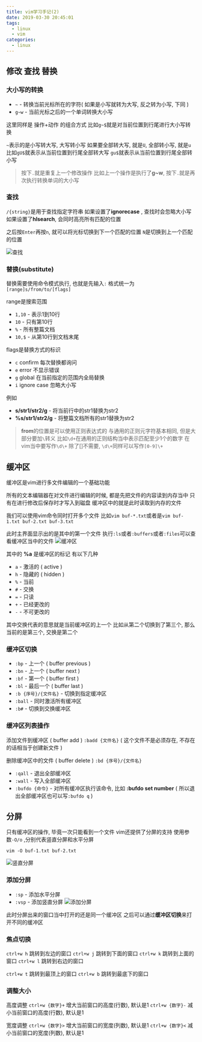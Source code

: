 ```yaml
---
title: vim学习手记(2)
date: 2019-03-30 20:45:01
tags: 
  - linux
  - vim
categories: 
  - linux
---
```


## 修改 查找 替换

### 大小写的转换
+ `~` - 转换当前光标所在的字符( 如果是小写就转为大写, 反之转为小写, 下同 )
+ `g~w` - 当前光标之后的一个单词转换大小写
<!-- more -->
这里同样是 操作+动作 的组合方式
比如`g~$`就是对当前位置到行尾进行大小写转换

`~`表示的是小写转大写, 大写转小写
如果要全部转大写, 就是`U`, 全部转小写, 就是`u`
比如`gU$`就表示从当前位置到行尾全部转大写
`gu$`就表示从当前位置到行尾全部转小写


> 按下`.`就是重复上一个修改操作
比如上一个操作是执行了**g~w**, 按下`.`就是再次执行转换单词的大小写

### 查找

`/{string}`是用于查找指定字符串
如果设置了**ignorecase** , 查找时会忽略大小写
如果设置了**hlsearch**, 会同时高亮所有匹配的位置

之后按`Enter`再按`n`, 就可以将光标切换到下一个匹配的位置
`N`是切换到上一个匹配的位置

![查找](/images/linux/vim-search.png)

### 替换(substitute)
替换需要使用命令模式执行, 也就是先输入`:`
格式统一为`[range]s/from/to/[flags]`

range是搜索范围
+ `1,10` - 表示1到10行
+ `10` - 只有第10行
+ `%` - 所有整篇文档
+ `10,$` - 从第10行到文档末尾

flags是替换方式的标识
+ `c` confirm 每次替换都询问
+ `e` error 不显示错误
+ `g` global 在当前指定的范围内全局替换
+ `i` ignore case 忽略大小写

例如
+ **s/str1/str2/g** - 将当前行中的str1替换为str2
+ **%s/str1/str2/g** - 将整篇文档所有的str1替换为str2

> **from**的位置是可以使用正则表达式的
与通用的正则元字符基本相同, 但是大部分要加`\`转义
比如`\d+`在通用的正则结构当中表示匹配至少1个的数字
在vim当中要写作`\d\+`
除了[]不需要, `\d\+`同样可以写作`[0-9]\+`

## 缓冲区
缓冲区是vim进行多文件编辑的一个基础功能

所有的文本编辑器在对文件进行编辑的时候, 都是先把文件的内容读到内存当中
只有在进行修改后保存时才写入到磁盘
缓冲区中的就是此时读取到内存的文件

我们可以使用vim命令同时打开多个文件
比如`vim buf-*.txt`或者是`vim buf-1.txt buf-2.txt buf-3.txt`

此时主界面显示出的是其中的第一个文件
执行`:ls`或者`:buffers`或者`:files`可以查看缓冲区当中的文件
![缓冲区](/images/linux/buffers.png)

其中的 **%a** 是缓冲区的标记
有以下几种
+ `a` - 激活的 ( active )
+ `h` - 隐藏的 ( hidden )
+ `%` - 当前
+ `#` - 交换
+ `=` - 只读
+ `+` - 已经更改的
+ `-` - 不可更改的

其中交换代表的意思就是当前缓冲区的上一个
比如从第二个切换到了第三个, 那么当前的是第三个, 交换是第二个

### 缓冲区切换

+ `:bp` - 上一个 ( buffer previous )
+ `:bn` - 上一个 ( buffer next )
+ `:bf` - 第一个 ( buffer first )
+ `:bl` - 最后一个 ( buffer last )
+ `:b {序号}/{文件名}` - 切换到指定缓冲区
+ `:ball` - 同时激活所有缓冲区
+ `:b#` - 切换到交换缓冲区

### 缓冲区列表操作

添加文件到缓冲区 ( buffer add )
`:badd {文件名}`
( 这个文件不是必须存在, 不存在的话相当于创建新文件 )

删除缓冲区中的文件 ( buffer delete )
`:bd {序号}/{文件名}`

+ `:qall` - 退出全部缓冲区
+ `:wall` - 写入全部缓冲区
+ `:bufdo {命令}` - 对所有缓冲区执行该命令, 比如 **:bufdo set number**
( 所以退出全部缓冲区也可以写`:bufdo q` )

## 分屏
只有缓冲区的操作, 毕竟一次只能看到一个文件
vim还提供了分屏的支持
使用参数`-O/o` ,分别代表竖直分屏和水平分屏
```
vim -O buf-1.txt buf-2.txt
```
![竖直分屏](/images/linux/竖直分屏.png)

### 添加分屏

+ `:sp` - 添加水平分屏
+ `:vsp` - 添加竖直分屏
![添加分屏](/images/linux/添加分屏.png)

此时分屏出来的窗口当中打开的还是同一个缓冲区
之后可以通过**缓冲区切换**来打开不同的缓冲区

### 焦点切换
`ctrl+w h` 跳转到左边的窗口
`ctrl+w j` 跳转到下面的窗口
`ctrl+w k` 跳转到上面的窗口
`ctrl+w l` 跳转到右边的窗口

`ctrl+w t` 跳转到最顶上的窗口
`ctrl+w b` 跳转到最底下的窗口

### 调整大小

高度调整
`ctrl+w {数字}+` 增大当前窗口的高度(行数), 默认是1
`ctrl+w {数字}-` 减小当前窗口的高度(行数), 默认是1

宽度调整
`ctrl+w {数字}>` 增大当前窗口的宽度(列数), 默认是1
`ctrl+w {数字}<` 减小当前窗口的宽度(列数), 默认是1
